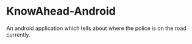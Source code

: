 # KnowAhead-Android
An android application which tells about where the police is on the road currently. 
